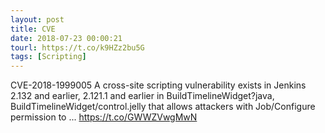 ```yaml
---
layout: post
title: CVE
date: 2018-07-23 00:00:21
tourl: https://t.co/k9HZz2bu5G
tags: [Scripting]
---
```

CVE-2018-1999005 A cross-site scripting vulnerability exists in Jenkins 2.132 and earlier, 2.121.1 and earlier in BuildTimelineWidget?java, BuildTimelineWidget/control.jelly that allows attackers with Job/Configure permission to ... https://t.co/GWWZVwgMwN